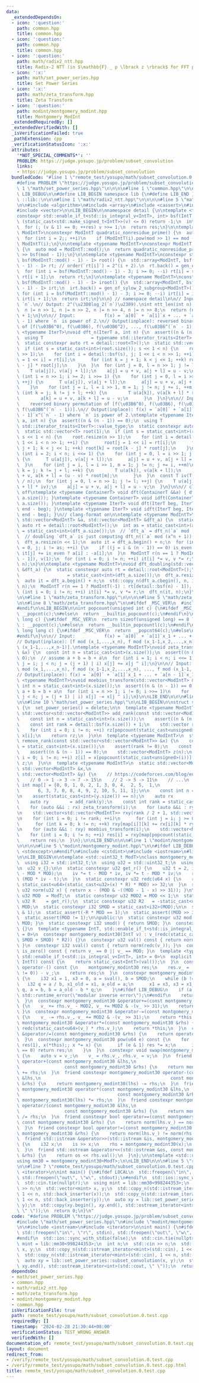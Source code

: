 ```yaml
---
data:
  _extendedDependsOn:
  - icon: ':question:'
    path: common.hpp
    title: common.hpp
  - icon: ':question:'
    path: common.hpp
    title: common.hpp
  - icon: ':question:'
    path: math/radix2_ntt.hpp
    title: Radix-2 NTT (in $\mathbb{F} _ p \lbrack z \rbrack$ for FFT prime $p$)
  - icon: ':x:'
    path: math/set_power_series.hpp
    title: Set Power Series
  - icon: ':x:'
    path: math/zeta_transform.hpp
    title: Zeta Transform
  - icon: ':question:'
    path: modint/montgomery_modint.hpp
    title: Montgomery ModInt
  _extendedRequiredBy: []
  _extendedVerifiedWith: []
  _isVerificationFailed: true
  _pathExtension: cpp
  _verificationStatusIcon: ':x:'
  attributes:
    '*NOT_SPECIAL_COMMENTS*': ''
    PROBLEM: https://judge.yosupo.jp/problem/subset_convolution
    links:
    - https://judge.yosupo.jp/problem/subset_convolution
  bundledCode: "#line 1 \"remote_test/yosupo/math/subset_convolution.0.test.cpp\"\n\
    #define PROBLEM \"https://judge.yosupo.jp/problem/subset_convolution\"\n\n#line\
    \ 1 \"math/set_power_series.hpp\"\n\n\n\n#line 1 \"common.hpp\"\n\n\n\n#define\
    \ LIB_DEBUG\n\n#define LIB_BEGIN namespace lib {\n#define LIB_END }\n#define LIB\
    \ ::lib::\n\n\n#line 1 \"math/radix2_ntt.hpp\"\n\n\n\n#line 5 \"math/radix2_ntt.hpp\"\
    \n\n#include <algorithm>\n#include <array>\n#include <cassert>\n#include <type_traits>\n\
    #include <vector>\n\nLIB_BEGIN\n\nnamespace detail {\n\ntemplate <typename IntT>\n\
    constexpr std::enable_if_t<std::is_integral_v<IntT>, int> bsf(IntT v) {\n  if\
    \ (static_cast<std::make_signed_t<IntT>>(v) <= 0) return -1;\n  int res = 0;\n\
    \  for (; (v & 1) == 0; ++res) v >>= 1;\n  return res;\n}\n\ntemplate <typename\
    \ ModIntT>\nconstexpr ModIntT quadratic_nonresidue_prime() {\n  auto mod = ModIntT::mod();\n\
    \  for (int i = 2;; ++i)\n    if (ModIntT(i).pow(mod >> 1) == mod - 1) return\
    \ ModIntT(i);\n}\n\ntemplate <typename ModIntT>\nconstexpr ModIntT gen_of_sylow_2_subgroup()\
    \ {\n  auto mod = ModIntT::mod();\n  return quadratic_nonresidue_prime<ModIntT>().pow(mod\
    \ >> bsf(mod - 1));\n}\n\ntemplate <typename ModIntT>\nconstexpr std::array<ModIntT,\
    \ bsf(ModIntT::mod() - 1) - 1> root() {\n  std::array<ModIntT, bsf(ModIntT::mod()\
    \ - 1) - 1> rt; // order(`rt[i]`) = 2^(i + 2).\n  rt.back() = gen_of_sylow_2_subgroup<ModIntT>();\n\
    \  for (int i = bsf(ModIntT::mod() - 1) - 3; i >= 0; --i) rt[i] = rt[i + 1] *\
    \ rt[i + 1];\n  return rt;\n}\n\ntemplate <typename ModIntT>\nconstexpr std::array<ModIntT,\
    \ bsf(ModIntT::mod() - 1) - 1> iroot() {\n  std::array<ModIntT, bsf(ModIntT::mod()\
    \ - 1) - 1> irt;\n  irt.back() = gen_of_sylow_2_subgroup<ModIntT>().inv();\n \
    \ for (int i = bsf(ModIntT::mod() - 1) - 3; i >= 0; --i) irt[i] = irt[i + 1] *\
    \ irt[i + 1];\n  return irt;\n}\n\n} // namespace detail\n\n// Input:  integer\
    \ `n`.\n// Output: 2^(\u2308log_2(`n`)\u2309).\nint ntt_len(int n) {\n  --n;\n\
    \  n |= n >> 1, n |= n >> 2, n |= n >> 4, n |= n >> 8;\n  return (n | n >> 16)\
    \ + 1;\n}\n\n// Input:           f(x) = `a[0]` + `a[1]`x + ... + `a[n - 1]`x^(`n`\
    \ - 1) where `n` is power of 2.\n// Output(inplace): reversed binary permutation\
    \ of [f(\u03B6^0), f(\u03B6), f(\u03B6^2), ..., f(\u03B6^(`n` - 1))].\ntemplate\
    \ <typename IterT>\nvoid dft_n(IterT a, int n) {\n  assert((n & (n - 1)) == 0);\n\
    \  using T                  = typename std::iterator_traits<IterT>::value_type;\n\
    \  static constexpr auto rt = detail::root<T>();\n  static std::vector<T> root(1);\n\
    \  if (int s = static_cast<int>(root.size()); s << 1 < n) {\n    root.resize(n\
    \ >> 1);\n    for (int i = detail::bsf(s), j; 1 << i < n >> 1; ++i) {\n      root[j\
    \ = 1 << i] = rt[i];\n      for (int k = j + 1; k < j << 1; ++k) root[k] = root[k\
    \ - j] * root[j];\n    }\n  }\n  for (int j = 0, l = n >> 1; j != l; ++j) {\n\
    \    T u(a[j]), v(a[j + l]);\n    a[j] = u + v, a[j + l] = u - v;\n  }\n  for\
    \ (int i = n >> 1; i >= 2; i >>= 1) {\n    for (int j = 0, l = i >> 1; j != l;\
    \ ++j) {\n      T u(a[j]), v(a[j + l]);\n      a[j] = u + v, a[j + l] = u - v;\n\
    \    }\n    for (int j = i, l = i >> 1, m = 1; j != n; j += i, ++m)\n      for\
    \ (int k = j; k != j + l; ++k) {\n        T u(a[k]), v(a[k + l] * root[m]);\n\
    \        a[k] = u + v, a[k + l] = u - v;\n      }\n  }\n}\n\n// Input:       \
    \    reversed binary permutation of [f(\u03B6^0), f(\u03B6), f(\u03B6^2), ...,\
    \ f(\u03B6^(`n` - 1))].\n// Output(inplace): f(x) = `a[0]` + `a[1]`x + ... + `a[n\
    \ - 1]`x^(`n` - 1) where `n` is power of 2.\ntemplate <typename IterT>\nvoid idft_n(IterT\
    \ a, int n) {\n  assert((n & (n - 1)) == 0);\n  using T                  = typename\
    \ std::iterator_traits<IterT>::value_type;\n  static constexpr auto rt = detail::iroot<T>();\n\
    \  static std::vector<T> root(1);\n  if (int s = static_cast<int>(root.size());\
    \ s << 1 < n) {\n    root.resize(n >> 1);\n    for (int i = detail::bsf(s), j;\
    \ 1 << i < n >> 1; ++i) {\n      root[j = 1 << i] = rt[i];\n      for (int k =\
    \ j + 1; k < j << 1; ++k) root[k] = root[k - j] * root[j];\n    }\n  }\n  for\
    \ (int i = 2; i < n; i <<= 1) {\n    for (int j = 0, l = i >> 1; j != l; ++j)\
    \ {\n      T u(a[j]), v(a[j + l]);\n      a[j] = u + v, a[j + l] = u - v;\n  \
    \  }\n    for (int j = i, l = i >> 1, m = 1; j != n; j += i, ++m)\n      for (int\
    \ k = j; k != j + l; ++k) {\n        T u(a[k]), v(a[k + l]);\n        a[k] = u\
    \ + v, a[k + l] = (u - v) * root[m];\n      }\n  }\n  const T iv(T::mod() - T::mod()\
    \ / n);\n  for (int j = 0, l = n >> 1; j != l; ++j) {\n    T u(a[j] * iv), v(a[j\
    \ + l] * iv);\n    a[j] = u + v, a[j + l] = u - v;\n  }\n}\n\n// clang-format\
    \ off\ntemplate <typename ContainerT> void dft(ContainerT &&a) { dft_n(a.begin(),\
    \ a.size()); }\ntemplate <typename ContainerT> void idft(ContainerT &&a) { idft_n(a.begin(),\
    \ a.size()); }\ntemplate <typename IterT> void dft(IterT beg, IterT end) { dft_n(beg,\
    \ end - beg); }\ntemplate <typename IterT> void idft(IterT beg, IterT end) { idft_n(beg,\
    \ end - beg); }\n// clang-format on\n\ntemplate <typename ModIntT>\nvoid dft_doubling(const\
    \ std::vector<ModIntT> &a, std::vector<ModIntT> &dft_a) {\n  static constexpr\
    \ auto rt = detail::root<ModIntT>();\n  int as = static_cast<int>(a.size()), n\
    \ = static_cast<int>(dft_a.size());\n  // `dft_a` = dft_n(`a` mod (x^n - 1))\n\
    \  // doubling `dft_a` is just computing dft_n((`a` mod (x^n + 1))(\u03B6^(2n))).\n\
    \  dft_a.resize(n << 1);\n  auto it = dft_a.begin() + n;\n  for (int i = 0, is_even\
    \ = 0, j; i != as; ++i) {\n    if ((j = i & (n - 1)) == 0) is_even ^= 1;\n   \
    \ it[j] += is_even ? a[i] : -a[i];\n  }\n  ModIntT r(n == 1 ? ModIntT(-1) : rt[detail::bsf(n)\
    \ - 1]), v(1);\n  for (int i = 0; i != n; ++i) it[i] *= v, v *= r;\n  dft_n(it,\
    \ n);\n}\n\ntemplate <typename ModIntT>\nvoid dft_doubling(std::vector<ModIntT>\
    \ &dft_a) {\n  static constexpr auto rt = detail::root<ModIntT>();\n  int n  \
    \                  = static_cast<int>(dft_a.size());\n  dft_a.resize(n << 1);\n\
    \  auto it = dft_a.begin() + n;\n  std::copy_n(dft_a.cbegin(), n, it);\n  idft_n(it,\
    \ n);\n  ModIntT r(n == 1 ? ModIntT(-1) : rt[detail::bsf(n) - 1]), v(1);\n  for\
    \ (int i = 0; i != n; ++i) it[i] *= v, v *= r;\n  dft_n(it, n);\n}\n\nLIB_END\n\
    \n\n#line 1 \"math/zeta_transform.hpp\"\n\n\n\n#line 5 \"math/zeta_transform.hpp\"\
    \n\n#line 8 \"math/zeta_transform.hpp\"\n\n#ifdef _MSC_VER\n  #include <intrin.h>\n\
    #endif\n\nLIB_BEGIN\n\nint popcount(unsigned int c) {\n#ifdef _MSC_VER\n  return\
    \ __popcnt(c);\n#else\n  return __builtin_popcount(c);\n#endif\n}\n\nint popcount(unsigned\
    \ long c) {\n#ifdef _MSC_VER\n  return sizeof(unsigned long) == 8 ? __popcnt64(c)\
    \ : __popcnt(c);\n#else\n  return __builtin_popcountl(c);\n#endif\n}\n\nint popcount(unsigned\
    \ long long c) {\n#ifdef _MSC_VER\n  return __popcnt64(c);\n#else\n  return __builtin_popcountll(c);\n\
    #endif\n}\n\n// Input:           f(x) = `a[0]` + `a[1]`x_1 + ... + `a[n - 1]`x_1...x_n.\n\
    // Output(inplace): [f mod (x_1,...,x_n), f mod (x_1-1,x_2,...,x_n), ..., f mod\
    \ (x_1-1,...,x_n-1)].\ntemplate <typename ModIntT>\nvoid zeta_transform(std::vector<ModIntT>\
    \ &x) {\n  const int n = static_cast<int>(x.size());\n  assert((n & (n - 1)) ==\
    \ 0);\n  // assume a + b = b + a\n  for (int i = 1; i < n; i <<= 1)\n    for (int\
    \ j = i; j < n; j = (j + 1) | i) x[j] += x[j ^ i];\n}\n\n// Input:           [f\
    \ mod (x_1,...,x_n), f mod (x_1-1,x_2,...,x_n), ..., f mod (x_1-1,...,x_n-1)].\n\
    // Output(inplace): f(x) = `a[0]` + `a[1]`x_1 + ... + `a[n - 1]`x_1...x_n.\ntemplate\
    \ <typename ModIntT>\nvoid moebius_transform(std::vector<ModIntT> &x) {\n  const\
    \ int n = static_cast<int>(x.size());\n  assert((n & (n - 1)) == 0);\n  // assume\
    \ a + b = b + a\n  for (int i = n >> 1; i != 0; i >>= 1)\n    for (int j = i;\
    \ j < n; j = (j + 1) | i) x[j] -= x[j ^ i];\n}\n\nLIB_END\n\n\n#line 7 \"math/set_power_series.hpp\"\
    \n\n#line 10 \"math/set_power_series.hpp\"\n\nLIB_BEGIN\n\nstruct set_power_series\
    \ {\n  set_power_series() = delete;\n\n  template <typename ModIntT>\n  static\
    \ std::vector<std::vector<ModIntT>> add_rank(const std::vector<ModIntT> &x) {\n\
    \    const int n = static_cast<int>(x.size());\n    assert((n & (n - 1)) == 0);\n\
    \    const int rank = detail::bsf(x.size()) + 1;\n    std::vector rz(rank, std::vector<ModIntT>(x.size()));\n\
    \    for (int i = 0; i != n; ++i) rz[popcount(static_cast<unsigned>(i))][i] =\
    \ x[i];\n    return rz;\n  }\n\n  template <typename ModIntT>\n  static std::vector<ModIntT>\
    \ remove_rank(const std::vector<std::vector<ModIntT>> &x) {\n    const int rank\
    \ = static_cast<int>(x.size());\n    assert(rank != 0);\n    const int n = static_cast<int>(x.front().size());\n\
    \    assert((n & (n - 1)) == 0);\n    std::vector<ModIntT> z(n);\n    for (int\
    \ i = 0; i != n; ++i) z[i] = x[popcount(static_cast<unsigned>(i))][i];\n    return\
    \ z;\n  }\n\n  template <typename ModIntT>\n  static std::vector<ModIntT> subset_convolution(const\
    \ std::vector<ModIntT> &x,\n                                                 const\
    \ std::vector<ModIntT> &y) {\n    // https://codeforces.com/blog/entry/126418\n\
    \    // 0 -> 1 -> 3 -> 7 -> 15\n    // 2 -> 5 -> 11\n    // ...\n    static const\
    \ int map[] = {0, 0, 1, 0, 2, 1, 3, 0, 4,  2, 5,  1,\n                       \
    \       6, 3, 7, 0, 8, 4, 9, 2, 10, 5, 11, 1};\n\n    const int n = static_cast<int>(x.size());\n\
    \n    assert(static_cast<int>(y.size()) == n);\n    auto rx        = add_rank(x);\n\
    \    auto ry        = add_rank(y);\n    const int rank = static_cast<int>(rx.size());\n\
    \    for (auto &&i : rx) zeta_transform(i);\n    for (auto &&i : ry) zeta_transform(i);\n\
    \n    std::vector<std::vector<ModIntT>> rxy(rank / 2 + 1, std::vector<ModIntT>(x.size()));\n\
    \n    for (int i = 0; i != rank; ++i)\n      for (int j = i; j >= 0; --j)\n  \
    \      for (int k = 0; k != n; ++k) rxy[map[i]][k] += rx[i][k] * ry[i - j][k];\n\
    \n    for (auto &&i : rxy) moebius_transform(i);\n    std::vector<ModIntT> res(n);\n\
    \    for (int i = 0; i != n; ++i) res[i] = rxy[map[popcount(static_cast<unsigned>(i))]][i];\n\
    \    return res;\n  }\n};\n\nLIB_END\n\n\n#line 1 \"modint/montgomery_modint.hpp\"\
    \n\n\n\n#line 5 \"modint/montgomery_modint.hpp\"\n\n#ifdef LIB_DEBUG\n  #include\
    \ <stdexcept>\n#endif\n#include <cstdint>\n#include <iostream>\n#line 12 \"modint/montgomery_modint.hpp\"\
    \n\nLIB_BEGIN\n\ntemplate <std::uint32_t ModT>\nclass montgomery_modint30 {\n\
    \  using i32 = std::int32_t;\n  using u32 = std::uint32_t;\n  using u64 = std::uint64_t;\n\
    \n  u32 v_{};\n\n  static constexpr u32 get_r() {\n    u32 t = 2, iv = MOD * (t\
    \ - MOD * MOD);\n    iv *= t - MOD * iv, iv *= t - MOD * iv;\n    return iv *\
    \ (MOD * iv - t);\n  }\n  static constexpr u32 redc(u64 x) {\n    return (x +\
    \ static_cast<u64>(static_cast<u32>(x) * R) * MOD) >> 32;\n  }\n  static constexpr\
    \ u32 norm(u32 x) { return x - (MOD & -((MOD - 1 - x) >> 31)); }\n\n  static constexpr\
    \ u32 MOD  = ModT;\n  static constexpr u32 MOD2 = MOD << 1;\n  static constexpr\
    \ u32 R    = get_r();\n  static constexpr u32 R2   = -static_cast<u64>(MOD) %\
    \ MOD;\n  static constexpr i32 SMOD = static_cast<i32>(MOD);\n\n  static_assert(MOD\
    \ & 1);\n  static_assert(-R * MOD == 1);\n  static_assert((MOD >> 30) == 0);\n\
    \  static_assert(MOD != 1);\n\npublic:\n  static constexpr u32 mod() { return\
    \ MOD; }\n  static constexpr i32 smod() { return SMOD; }\n  constexpr montgomery_modint30()\
    \ {}\n  template <typename IntT, std::enable_if_t<std::is_integral_v<IntT>, int>\
    \ = 0>\n  constexpr montgomery_modint30(IntT v) : v_(redc(static_cast<u64>(v %\
    \ SMOD + SMOD) * R2)) {}\n  constexpr u32 val() const { return norm(redc(v_));\
    \ }\n  constexpr i32 sval() const { return norm(redc(v_)); }\n  constexpr bool\
    \ is_zero() const { return v_ == 0 || v_ == MOD; }\n  template <typename IntT,\
    \ std::enable_if_t<std::is_integral_v<IntT>, int> = 0>\n  explicit constexpr operator\
    \ IntT() const {\n    return static_cast<IntT>(val());\n  }\n  constexpr montgomery_modint30\
    \ operator-() const {\n    montgomery_modint30 res;\n    res.v_ = (MOD2 & -(v_\
    \ != 0)) - v_;\n    return res;\n  }\n  constexpr montgomery_modint30 inv() const\
    \ {\n    i32 x1 = 1, x3 = 0, a = sval(), b = SMOD;\n    while (b != 0) {\n   \
    \   i32 q = a / b, x1_old = x1, a_old = a;\n      x1 = x3, x3 = x1_old - x3 *\
    \ q, a = b, b = a_old - b * q;\n    }\n#ifdef LIB_DEBUG\n    if (a != 1) throw\
    \ std::runtime_error(\"modular inverse error\");\n#endif\n    return montgomery_modint30(x1);\n\
    \  }\n  constexpr montgomery_modint30 &operator+=(const montgomery_modint30 &rhs)\
    \ {\n    v_ += rhs.v_ - MOD2, v_ += MOD2 & -(v_ >> 31);\n    return *this;\n \
    \ }\n  constexpr montgomery_modint30 &operator-=(const montgomery_modint30 &rhs)\
    \ {\n    v_ -= rhs.v_, v_ += MOD2 & -(v_ >> 31);\n    return *this;\n  }\n  constexpr\
    \ montgomery_modint30 &operator*=(const montgomery_modint30 &rhs) {\n    v_ =\
    \ redc(static_cast<u64>(v_) * rhs.v_);\n    return *this;\n  }\n  constexpr montgomery_modint30\
    \ &operator/=(const montgomery_modint30 &rhs) {\n    return operator*=(rhs.inv());\n\
    \  }\n  constexpr montgomery_modint30 pow(u64 e) const {\n    for (montgomery_modint30\
    \ res(1), x(*this);; x *= x) {\n      if (e & 1) res *= x;\n      if ((e >>= 1)\
    \ == 0) return res;\n    }\n  }\n  constexpr void swap(montgomery_modint30 &rhs)\
    \ {\n    auto v = v_;\n    v_ = rhs.v_, rhs.v_ = v;\n  }\n  friend constexpr montgomery_modint30\
    \ operator+(const montgomery_modint30 &lhs,\n                                \
    \                 const montgomery_modint30 &rhs) {\n    return montgomery_modint30(lhs)\
    \ += rhs;\n  }\n  friend constexpr montgomery_modint30 operator-(const montgomery_modint30\
    \ &lhs,\n                                                 const montgomery_modint30\
    \ &rhs) {\n    return montgomery_modint30(lhs) -= rhs;\n  }\n  friend constexpr\
    \ montgomery_modint30 operator*(const montgomery_modint30 &lhs,\n            \
    \                                     const montgomery_modint30 &rhs) {\n    return\
    \ montgomery_modint30(lhs) *= rhs;\n  }\n  friend constexpr montgomery_modint30\
    \ operator/(const montgomery_modint30 &lhs,\n                                \
    \                 const montgomery_modint30 &rhs) {\n    return montgomery_modint30(lhs)\
    \ /= rhs;\n  }\n  friend constexpr bool operator==(const montgomery_modint30 &lhs,\
    \ const montgomery_modint30 &rhs) {\n    return norm(lhs.v_) == norm(rhs.v_);\n\
    \  }\n  friend constexpr bool operator!=(const montgomery_modint30 &lhs, const\
    \ montgomery_modint30 &rhs) {\n    return norm(lhs.v_) != norm(rhs.v_);\n  }\n\
    \  friend std::istream &operator>>(std::istream &is, montgomery_modint30 &rhs)\
    \ {\n    i32 x;\n    is >> x;\n    rhs = montgomery_modint30(x);\n    return is;\n\
    \  }\n  friend std::ostream &operator<<(std::ostream &os, const montgomery_modint30\
    \ &rhs) {\n    return os << rhs.val();\n  }\n};\n\ntemplate <std::uint32_t ModT>\n\
    using mm30 = montgomery_modint30<ModT>;\n\nLIB_END\n\n\n#line 5 \"remote_test/yosupo/math/subset_convolution.0.test.cpp\"\
    \n\n#line 7 \"remote_test/yosupo/math/subset_convolution.0.test.cpp\"\n#include\
    \ <iterator>\n\nint main() {\n#ifdef LOCAL\n  std::freopen(\"in\", \"r\", stdin),\
    \ std::freopen(\"out\", \"w\", stdout);\n#endif\n  std::ios::sync_with_stdio(false);\n\
    \  std::cin.tie(nullptr);\n  using mint = lib::mm30<998244353>;\n  int n;\n  std::cin\
    \ >> n;\n  std::vector<mint> x, y;\n  std::copy_n(std::istream_iterator<mint>(std::cin),\
    \ 1 << n, std::back_inserter(x));\n  std::copy_n(std::istream_iterator<mint>(std::cin),\
    \ 1 << n, std::back_inserter(y));\n  auto xy = lib::set_power_series::subset_convolution(x,\
    \ y);\n  std::copy(xy.begin(), xy.end(), std::ostream_iterator<int>(std::cout,\
    \ \" \"));\n  return 0;\n}\n"
  code: "#define PROBLEM \"https://judge.yosupo.jp/problem/subset_convolution\"\n\n\
    #include \"math/set_power_series.hpp\"\n#include \"modint/montgomery_modint.hpp\"\
    \n\n#include <iostream>\n#include <iterator>\n\nint main() {\n#ifdef LOCAL\n \
    \ std::freopen(\"in\", \"r\", stdin), std::freopen(\"out\", \"w\", stdout);\n\
    #endif\n  std::ios::sync_with_stdio(false);\n  std::cin.tie(nullptr);\n  using\
    \ mint = lib::mm30<998244353>;\n  int n;\n  std::cin >> n;\n  std::vector<mint>\
    \ x, y;\n  std::copy_n(std::istream_iterator<mint>(std::cin), 1 << n, std::back_inserter(x));\n\
    \  std::copy_n(std::istream_iterator<mint>(std::cin), 1 << n, std::back_inserter(y));\n\
    \  auto xy = lib::set_power_series::subset_convolution(x, y);\n  std::copy(xy.begin(),\
    \ xy.end(), std::ostream_iterator<int>(std::cout, \" \"));\n  return 0;\n}\n"
  dependsOn:
  - math/set_power_series.hpp
  - common.hpp
  - math/radix2_ntt.hpp
  - math/zeta_transform.hpp
  - modint/montgomery_modint.hpp
  - common.hpp
  isVerificationFile: true
  path: remote_test/yosupo/math/subset_convolution.0.test.cpp
  requiredBy: []
  timestamp: '2024-02-28 21:30:44+08:00'
  verificationStatus: TEST_WRONG_ANSWER
  verifiedWith: []
documentation_of: remote_test/yosupo/math/subset_convolution.0.test.cpp
layout: document
redirect_from:
- /verify/remote_test/yosupo/math/subset_convolution.0.test.cpp
- /verify/remote_test/yosupo/math/subset_convolution.0.test.cpp.html
title: remote_test/yosupo/math/subset_convolution.0.test.cpp
---
```

